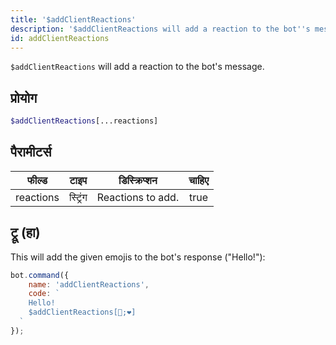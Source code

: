 ```yaml
---
title: '$addClientReactions'
description: '$addClientReactions will add a reaction to the bot''s message.'
id: addClientReactions
---
```


`$addClientReactions` will add a reaction to the bot's message.

## प्रोयोग

```php
$addClientReactions[...reactions]
```

## पैरामीटर्स

| फील्ड     | टाइप     | डिस्क्रिप्शन      | चाहिए |
| --------- | -------- | ----------------- |:-----:|
| reactions | स्ट्रिंग | Reactions to add. | true  |

## ट्रू (हा)

This will add the given emojis to the bot's response ("Hello!"):

```javascript
bot.command({
    name: 'addClientReactions',
    code: `
    Hello!
    $addClientReactions[🧡;❤]
  `
});
```